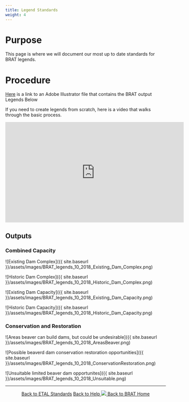 ```yaml
---
title: Legend Standards
weight: 4
---
```


# Purpose

This page is where we will document our most up to date standards for BRAT legends.

# Procedure

[Here](https://usu.box.com/s/5kxzkcs6fg8pwgju7mhv44f9hlhrwdy0) is a link to an Adobe Illustrator file that contains the BRAT output Legends Below

If you need to create legends from scratch, here is a video that walks through the basic process. 
<iframe width="560" height="315" src="https://www.youtube.com/embed/_kniECs0270" frameborder="0" allow="accelerometer; autoplay; encrypted-media; gyroscope; picture-in-picture" allowfullscreen></iframe>

## Outputs
### Combined Capacity
  ![Existing Dam Complex]({{ site.baseurl }}/assets/images/BRAT_legends_10_2018_Existing_Dam_Complex.png)
  
  ![Historic Dam Complex]({{ site.baseurl }}/assets/images/BRAT_legends_10_2018_Historic_Dam_Complex.png)
  
  ![Existing Dam Capacity]({{ site.baseurl }}/assets/images/BRAT_legends_10_2018_Existing_Dam_Capacity.png)
  
  ![Historic Dam Capacity]({{ site.baseurl }}/assets/images/BRAT_legends_10_2018_Historic_Dam_Capacity.png)
  
### Conservation and Restoration
 ![Areas beaver can build dams, but could be undesirable]({{ site.baseurl }}/assets/images/BRAT_legends_10_2018_AreasBeaver.png)
 
 ![Possible beaverd dam conservation restoration opportunities]({{ site.baseurl }}/assets/images/BRAT_legends_10_2018_ConservationRestoration.png)
  
 ![Unsuitable limited beaver dam opportunites]({{ site.baseurl }}/assets/images/BRAT_legends_10_2018_Unsuitable.png)
  


------
<div align="center">
	<a class="hollow button" href="{{ site.baseurl }}/Documentation/Standards"><i class = "fa fa-check-square-o"></i> Back to ETAL Standards</a>
	<a class="hollow button" href="{{ site.baseurl }}/Documentation"><i class="fa fa-info-circle"></i> Back to Help </a>
	<a class="hollow button" href="{{ site.baseurl }}/"><img src="{{ site.baseurl }}/assets/images/favicons/favicon-16x16.png">  Back to BRAT Home </a>  
</div>
